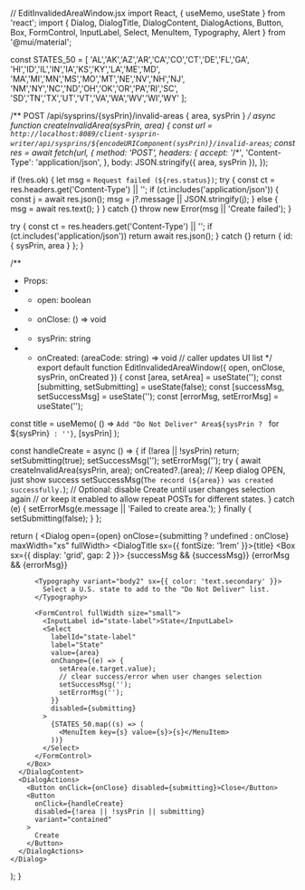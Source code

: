// EditInvalidedAreaWindow.jsx
import React, { useMemo, useState } from 'react';
import {
  Dialog, DialogTitle, DialogContent, DialogActions,
  Button, Box, FormControl, InputLabel, Select, MenuItem, Typography, Alert
} from '@mui/material';

const STATES_50 = [
  'AL','AK','AZ','AR','CA','CO','CT','DE','FL','GA',
  'HI','ID','IL','IN','IA','KS','KY','LA','ME','MD',
  'MA','MI','MN','MS','MO','MT','NE','NV','NH','NJ',
  'NM','NY','NC','ND','OH','OK','OR','PA','RI','SC',
  'SD','TN','TX','UT','VT','VA','WA','WV','WI','WY'
];

/** POST /api/sysprins/{sysPrin}/invalid-areas  { area, sysPrin } */
async function createInvalidArea(sysPrin, area) {
  const url = `http://localhost:8089/client-sysprin-writer/api/sysprins/${encodeURIComponent(sysPrin)}/invalid-areas`;
  const res = await fetch(url, {
    method: 'POST',
    headers: {
      accept: '*/*',
      'Content-Type': 'application/json',
    },
    body: JSON.stringify({ area, sysPrin }),
  });

  if (!res.ok) {
    let msg = `Request failed (${res.status})`;
    try {
      const ct = res.headers.get('Content-Type') || '';
      if (ct.includes('application/json')) {
        const j = await res.json();
        msg = j?.message || JSON.stringify(j);
      } else {
        msg = await res.text();
      }
    } catch {}
    throw new Error(msg || 'Create failed');
  }

  try {
    const ct = res.headers.get('Content-Type') || '';
    if (ct.includes('application/json')) return await res.json();
  } catch {}
  return { id: { sysPrin, area } };
}

/**
 * Props:
 * - open: boolean
 * - onClose: () => void
 * - sysPrin: string
 * - onCreated: (areaCode: string) => void   // caller updates UI list
 */
export default function EditInvalidedAreaWindow({ open, onClose, sysPrin, onCreated }) {
  const [area, setArea] = useState('');
  const [submitting, setSubmitting] = useState(false);
  const [successMsg, setSuccessMsg] = useState('');
  const [errorMsg, setErrorMsg] = useState('');

  const title = useMemo(
    () => `Add "Do Not Deliver" Area${sysPrin ? ` for ${sysPrin}` : ''}`,
    [sysPrin]
  );

  const handleCreate = async () => {
    if (!area || !sysPrin) return;
    setSubmitting(true);
    setSuccessMsg('');
    setErrorMsg('');
    try {
      await createInvalidArea(sysPrin, area);
      onCreated?.(area);
      // Keep dialog OPEN, just show success
      setSuccessMsg(`The record (${area}) was created successfully.`);
      // Optional: disable Create until user changes selection again
      // or keep it enabled to allow repeat POSTs for different states.
    } catch (e) {
      setErrorMsg(e.message || 'Failed to create area.');
    } finally {
      setSubmitting(false);
    }
  };

  return (
    <Dialog open={open} onClose={submitting ? undefined : onClose} maxWidth="xs" fullWidth>
      <DialogTitle sx={{ fontSize: '1rem' }}>{title}</DialogTitle>
      <DialogContent dividers>
        <Box sx={{ display: 'grid', gap: 2 }}>
          {successMsg && <Alert severity="success">{successMsg}</Alert>}
          {errorMsg && <Alert severity="error">{errorMsg}</Alert>}

          <Typography variant="body2" sx={{ color: 'text.secondary' }}>
            Select a U.S. state to add to the "Do Not Deliver" list.
          </Typography>

          <FormControl fullWidth size="small">
            <InputLabel id="state-label">State</InputLabel>
            <Select
              labelId="state-label"
              label="State"
              value={area}
              onChange={(e) => {
                setArea(e.target.value);
                // clear success/error when user changes selection
                setSuccessMsg('');
                setErrorMsg('');
              }}
              disabled={submitting}
            >
              {STATES_50.map((s) => (
                <MenuItem key={s} value={s}>{s}</MenuItem>
              ))}
            </Select>
          </FormControl>
        </Box>
      </DialogContent>
      <DialogActions>
        <Button onClick={onClose} disabled={submitting}>Close</Button>
        <Button
          onClick={handleCreate}
          disabled={!area || !sysPrin || submitting}
          variant="contained"
        >
          Create
        </Button>
      </DialogActions>
    </Dialog>
  );
}
